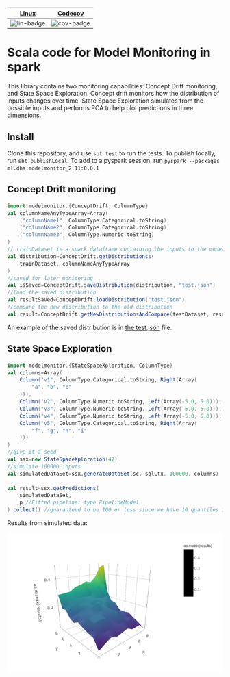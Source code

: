| [Linux][lin-link] |  [Codecov][cov-link]   |
| :---------------: |  :-------------------: |
| ![lin-badge]      |  ![cov-badge]          |

[lin-badge]: https://travis-ci.com/phillyfan1138/ModelMonitor.svg?branch=master "Travis build status"
[lin-link]:  https://travis-ci.com/phillyfan1138/ModelMonitor "Travis build status"
[cov-badge]: https://codecov.io/gh/phillyfan1138/ModelMonitor/branch/master/graph/badge.svg
[cov-link]:  https://codecov.io/gh/phillyfan1138/ModelMonitor

# Scala code for Model Monitoring in spark

This library contains two monitoring capabilities: Concept Drift monitoring, and State Space Exploration.  Concept drift monitors how the distribution of inputs changes over time.  State Space Exploration simulates from the possible inputs and performs PCA to help plot predictions in three dimensions.  

## Install

Clone this repository, and use `sbt test` to run the tests.  To publish locally, run `sbt publishLocal`.  To add to a pyspark session, run `pyspark --packages ml.dhs:modelmonitor_2.11:0.0.1`

## Concept Drift monitoring

```scala
import modelmonitor.{ConceptDrift, ColumnType}
val columnNameAnyTypeArray=Array(
    ("columnName1", ColumnType.Categorical.toString),
    ("columnName2", ColumnType.Categorical.toString),
    ("columnName3", ColumnType.Numeric.toString)
)
// trainDataset is a spark dataframe containing the inputs to the model
val distribution=ConceptDrift.getDistributionss(
    trainDataset, columnNameAnyTypeArray
)
//saved for later monitoring
val isSaved=ConceptDrift.saveDistribution(distribution, "test.json")
//load the saved distribution
val resultSaved=ConceptDrift.loadDistribution("test.json")
//compare the new distribution to the old distribution
val result=ConceptDrift.getNewDistributionsAndCompare(testDataset, resultSaved)
```

An example of the saved distribution is in [the test.json](./docs/test.json) file.

## State Space Exploration

```scala
import modelmonitor.{StateSpaceXploration, ColumnType}
val columns=Array(
    Column("v1", ColumnType.Categorical.toString, Right(Array(
        "a", "b", "c"
    ))),
    Column("v2", ColumnType.Numeric.toString, Left(Array(-5.0, 5.0))),
    Column("v3", ColumnType.Numeric.toString, Left(Array(-5.0, 5.0))),
    Column("v4", ColumnType.Numeric.toString, Left(Array(-5.0, 5.0))),
    Column("v5", ColumnType.Categorical.toString, Right(Array(
        "f", "g", "h", "i"
    )))
)
//give it a seed
val ssx=new StateSpaceXploration(42)
//simulate 100000 inputs
val simulatedDataSet=ssx.generateDataSet(sc, sqlCtx, 100000, columns)

val result=ssx.getPredictions(
    simulatedDataSet,
    p //Fitted pipeline: type PipelineModel
).collect() //guaranteed to be 100 or less since we have 10 quantiles in two dimensions
```

Results from simulated data:

![Surface Plot](./docs/surface.png)